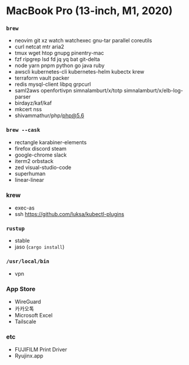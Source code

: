 MacBook Pro (13-inch, M1, 2020)
========

### `brew`
- neovim git xz watch watchexec gnu-tar parallel coreutils
- curl netcat mtr aria2
- tmux wget htop gnupg pinentry-mac
- fzf ripgrep lsd fd jq yq bat git-delta
- node yarn pnpm python go java ruby
- awscli kubernetes-cli kubernetes-helm kubectx krew
- terraform vault packer
- redis mysql-client libpq grpcurl
- saml2aws openfortivpn simnalamburt/x/totp simnalamburt/x/elb-log-parser
- birdayz/kaf/kaf
- mkcert nss
- shivammathur/php/php@5.6

### `brew --cask`
- rectangle karabiner-elements
- firefox discord steam
- google-chrome slack
- iterm2 orbstack
- zed visual-studio-code
- superhuman
- linear-linear

### krew
- exec-as
- ssh https://github.com/luksa/kubectl-plugins

### `rustup`
- stable
- jaso (`cargo install`)

### `/usr/local/bin`
- vpn

### App Store
- WireGuard
- 카카오톡
- Microsoft Excel
- Tailscale

### etc
- FUJIFILM Print Driver
- Ryujinx.app
